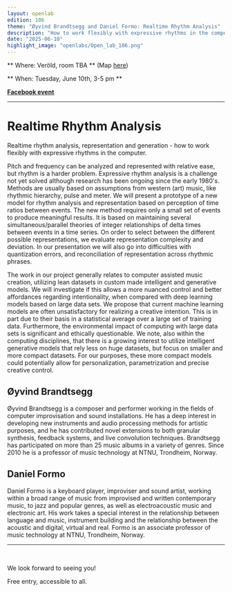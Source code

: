 ```yaml
---
layout: openlab
edition: 106
theme: "Øyvind Brandtsegg and Daniel Formo: Realtime Rhythm Analysis"
description: "How to work flexibly with expressive rhythms in the computer."
date: "2025-06-10"
highlight_image: "openlabs/Open_lab_106.png"
---
```


<script>
    import CaptionedImage from "../../components/Images/CaptionedImage.svelte"
</script>

<CaptionedImage
src="openlabs/Open_lab_106.png"
alt="Rhythm analysis."
caption=""/>



** Where: Veröld, room TBA ** (Map [here](https://maps.app.goo.gl/Jr61r6v7ompEhAXz7))

** When: Tuesday, June 10th, 3-5 pm **

**[Facebook event](https://fb.me/e/1LJuTigFw4)**

****

# Realtime Rhythm Analysis

Realtime rhythm analysis, representation and generation - how to work flexibly with expressive rhythms in the computer.

Pitch and frequency can be analyzed and represented with relative ease, but rhythm is a harder problem. Expressive rhythm analysis is a challenge not yet solved although research has been ongoing since the early 1980's. Methods are usually based on assumptions from western (art) music, like rhythmic hierarchy, pulse and meter. We will present a prototype of a new model for rhythm analysis and representation based on perception of time ratios between events. The new method requires only a small set of events to produce meaningful results. It is based on maintaining several simultaneous/parallel theories of integer relationships of delta times between events in a time series. On order to select between the different possible representations, we evaluate representation complexity and deviation. In our presentation we will also go into difficulties with quantization errors, and reconciliation of representation across rhythmic phrases.
<br>

The work in our project generally relates to computer assisted music creation, utilizing lean datasets in custom made intelligent and generative models. We will investigate if this allows a more nuanced control and better affordances regarding intentionality, when compared with deep learning models based on large data sets. We propose that current machine learning models are often unsatisfactory for realizing a creative intention. This is in part due to their basis in a statistical average over a large set of training data. Furthermore, the environmental impact of computing with large data sets is significant and ethically questionable. We note, also within the computing disciplines, that there is a growing interest to utilize intelligent generative models that rely less on huge datasets, but focus on smaller and more compact datasets. For our purposes, these more compact models could potentially allow for personalization, parametrization and precise creative control.
<br>

## Øyvind Brandtsegg
Øyvind Brandtsegg is a composer and performer working in the fields of computer improvisation and sound installations. He has a deep interest in developing new instruments and audio processing methods for artistic purposes, and he has contributed novel extensions to both granular synthesis, feedback systems, and live convolution techniques. Brandtsegg has participated on more than 25 music albums in a variety of genres. Since 2010 he is a professor of music technology at NTNU, Trondheim, Norway.
<br>

## Daniel Formo
Daniel Formo is a keyboard player, improviser and sound artist, working within a broad range of music from improvised and written contemporary music, to jazz and popular genres, as well as electroacoustic music and electronic art. His work takes a special interest in the relationship between language and music, instrument building and the relationship between the acoustic and digital, virtual and real. Formo is an associate professor of music technology at NTNU, Trondheim, Norway.
<br>


---
<br>



We look forward to seeing you!

Free entry, accessible to all.
